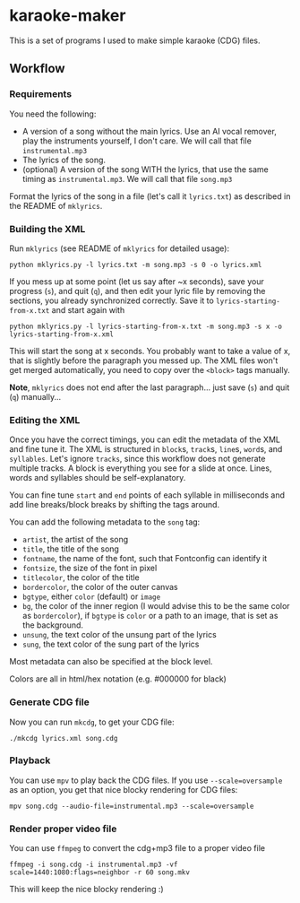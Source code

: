 # karaoke-maker

This is a set of programs I used to make simple karaoke (CDG) files.

## Workflow


### Requirements
You need the following:

  - A version of a song without the main lyrics. Use an AI vocal remover, play the instruments yourself, I don't care. We will call that file `instrumental.mp3`
  - The lyrics of the song.
  - (optional) A version of the song WITH the lyrics, that use the same timing as `instrumental.mp3`. We will call that file `song.mp3`

Format the lyrics of the song in a file (let's call it `lyrics.txt`) as described in the README of `mklyrics`.

### Building the XML

Run `mklyrics` (see README of `mklyrics` for detailed usage):

    python mklyrics.py -l lyrics.txt -m song.mp3 -s 0 -o lyrics.xml 

If you mess up at some point (let us say after ~x seconds), save your progress (`s`), and quit (`q`), and then edit your lyric file by removing the sections, 
you already synchronized correctly. Save it to `lyrics-starting-from-x.txt` and start again with

    python mklyrics.py -l lyrics-starting-from-x.txt -m song.mp3 -s x -o lyrics-starting-from-x.xml 

This will start the song at x seconds. You probably want to take a value of x, that is slightly before the paragraph you messed up.
The XML files won't get merged automatically, you need to copy over the ` <block> ` tags manually.

**Note**, `mklyrics` does not end after the last paragraph... just save (`s`) and quit (`q`) manually...

### Editing the XML

Once you have the correct timings, you can edit the metadata of the XML and fine tune it. The XML is structured in `block`s, `track`s, `line`s, `word`s, and `syllables`.
Let's ignore `tracks`, since this workflow does not generate multiple tracks. A block is everything you see for a slide at once. Lines, words and syllables should be 
self-explanatory.

You can fine tune `start` and `end` points of each syllable in milliseconds and add line breaks/block breaks by shifting the tags around.

You can add the following metadata to the `song` tag:

  - `artist`, the artist of the song
  - `title`, the title of the song
  - `fontname`, the name of the font, such that Fontconfig can identify it
  - `fontsize`, the size of the font in pixel
  - `titlecolor`, the color of the title
  - `bordercolor`, the color of the outer canvas
  - `bgtype`, either `color` (default) or `image`
  - `bg`, the color of the inner region (I would advise this to be the same color as `bordercolor`), if `bgtype` is `color` or a path to an image, that is set as the background.
  - `unsung`, the text color of the unsung part of the lyrics
  - `sung`, the text color of the sung part of the lyrics

Most metadata can also be specified at the block level. 

Colors are all in html/hex notation (e.g. #000000 for black)

### Generate CDG file

Now you can run `mkcdg`, to get your CDG file:

    ./mkcdg lyrics.xml song.cdg

### Playback

You can use `mpv` to play back the CDG files. If you use `--scale=oversample` as an option, you get that nice blocky rendering for CDG files:

    mpv song.cdg --audio-file=instrumental.mp3 --scale=oversample

### Render proper video file

You can use `ffmpeg` to convert the cdg+mp3 file to a proper video file

    ffmpeg -i song.cdg -i instrumental.mp3 -vf scale=1440:1080:flags=neighbor -r 60 song.mkv

This will keep the nice blocky rendering :)
